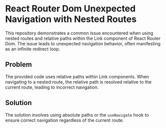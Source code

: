 # React Router Dom Unexpected Navigation with Nested Routes
This repository demonstrates a common issue encountered when using nested routes and relative paths within the Link component of React Router Dom.  The issue leads to unexpected navigation behavior, often manifesting as an infinite redirect loop.

## Problem
The provided code uses relative paths within Link components.  When navigating to a nested route, the relative path is resolved relative to the current route, leading to incorrect navigation.

## Solution
The solution involves using absolute paths or the `useNavigate` hook to ensure correct navigation regardless of the current route.